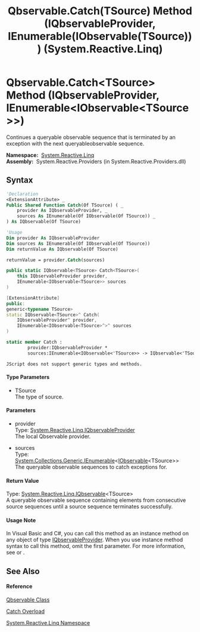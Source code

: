 ﻿---
title: Qbservable.Catch(TSource) Method (IQbservableProvider, IEnumerable(IObservable(TSource))) (System.Reactive.Linq)
TOCTitle: Catch(TSource) Method (IQbservableProvider, IEnumerable(IObservable(TSource)))
ms:assetid: M:System.Reactive.Linq.Qbservable.Catch``1(System.Reactive.Linq.IQbservableProvider,System.Collections.Generic.IEnumerable{System.IObservable{``0}})
ms:mtpsurl: https://msdn.microsoft.com/en-us/library/Hh229387(v=VS.103)
ms:contentKeyID: 36068803
ms.date: 06/28/2011
mtps_version: v=VS.103
dev_langs:
- vb
- csharp
- c++
- fsharp
- jscript
---

# Qbservable.Catch\<TSource\> Method (IQbservableProvider, IEnumerable\<IObservable\<TSource\>\>)

Continues a queryable observable sequence that is terminated by an exception with the next queryableobservable sequence.

**Namespace:**  [System.Reactive.Linq](hh211929\(v=vs.103\).md)  
**Assembly:**  System.Reactive.Providers (in System.Reactive.Providers.dll)

## Syntax

``` vb
'Declaration
<ExtensionAttribute> _
Public Shared Function Catch(Of TSource) ( _
    provider As IQbservableProvider, _
    sources As IEnumerable(Of IObservable(Of TSource)) _
) As IQbservable(Of TSource)
```

``` vb
'Usage
Dim provider As IQbservableProvider
Dim sources As IEnumerable(Of IObservable(Of TSource))
Dim returnValue As IQbservable(Of TSource)

returnValue = provider.Catch(sources)
```

``` csharp
public static IQbservable<TSource> Catch<TSource>(
    this IQbservableProvider provider,
    IEnumerable<IObservable<TSource>> sources
)
```

``` c++
[ExtensionAttribute]
public:
generic<typename TSource>
static IQbservable<TSource>^ Catch(
    IQbservableProvider^ provider, 
    IEnumerable<IObservable<TSource>^>^ sources
)
```

``` fsharp
static member Catch : 
        provider:IQbservableProvider * 
        sources:IEnumerable<IObservable<'TSource>> -> IQbservable<'TSource> 
```

``` jscript
JScript does not support generic types and methods.
```

#### Type Parameters

  - TSource  
    The type of source.

#### Parameters

  - provider  
    Type: [System.Reactive.Linq.IQbservableProvider](hh212104\(v=vs.103\).md)  
    The local Qbservable provider.  

<!-- end list -->

  - sources  
    Type: [System.Collections.Generic.IEnumerable](https://msdn.microsoft.com/en-us/library/9eekhta0)\<[IObservable](https://msdn.microsoft.com/en-us/library/Dd990377)\<TSource\>\>  
    The queryable observable sequences to catch exceptions for.  

#### Return Value

Type: [System.Reactive.Linq.IQbservable](hh229328\(v=vs.103\).md)\<TSource\>  
A queryable observable sequence containing elements from consecutive source sequences until a source sequence terminates successfully.  

#### Usage Note

In Visual Basic and C\#, you can call this method as an instance method on any object of type [IQbservableProvider](hh212104\(v=vs.103\).md). When you use instance method syntax to call this method, omit the first parameter. For more information, see [](https://msdn.microsoft.com/en-us/library/Bb384936) or [](https://msdn.microsoft.com/en-us/library/Bb383977).

## See Also

#### Reference

[Qbservable Class](hh211693\(v=vs.103\).md)

[Catch Overload](hh211716\(v=vs.103\).md)

[System.Reactive.Linq Namespace](hh211929\(v=vs.103\).md)

